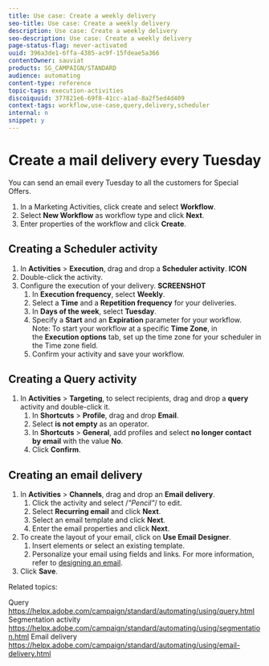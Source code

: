 ```yaml
---
title: Use case: Create a weekly delivery 
seo-title: Use case: Create a weekly delivery 
description: Use case: Create a weekly delivery 
seo-description: Use case: Create a weekly delivery 
page-status-flag: never-activated
uuid: 396a3de1-6ffa-4385-ac9f-15fdeae5a366
contentOwner: sauviat
products: SG_CAMPAIGN/STANDARD
audience: automating
content-type: reference
topic-tags: execution-activities 
discoiquuid: 377821e6-69f8-41cc-a1ad-8a2f5ed4d409
context-tags: workflow,use-case,query,delivery,scheduler
internal: n
snippet: y
---
```


# Create a mail delivery every Tuesday

You can send an email every Tuesday to all the customers for Special Offers.

1. In a Marketing Activities, click create and select **Workflow**.
1. Select **New Workflow** as workflow type and click **Next**.
1. Enter properties of the workflow and click **Create**. 

## Creating a Scheduler activity

1. In **Activities** > **Execution**, drag and drop a **Scheduler activity**. **ICON**
1. Double-click the activity.
1. Configure the execution of your delivery. **SCREENSHOT**
	1. In **Execution frequency**, select **Weekly**.
	1. Select a **Time** and a **Repetition frequency** for your deliveries.
	1. In **Days of the week**, select **Tuesday**.
	1. Specify a **Start** and an **Expiration** parameter for your workflow.
Note: To start your workflow at a specific **Time Zone**, in the **Execution options** tab, set up the time zone for your scheduler in the Time zone field. 
	1. Confirm your activity and save your workflow.

## Creating a Query activity

1. In **Activities** > **Targeting**, to select recipients, drag and drop a **query** activity and double-click it.
	1. In **Shortcuts** > **Profile**, drag and drop **Email**.
	1. Select **is not empty** as an operator.
	1. In **Shortcuts** > **General**, add profiles and select **no longer contact by email** with the value **No**.
	1. Click **Confirm**.

## Creating an email delivery

1. In **Activities** > **Channels**, drag and drop an **Email delivery**.
	1. Click the activity and select /*"Pencil"*/ to edit.
	1. Select **Recurring email** and click **Next**.
	1. Select an email template and click **Next**.
	1. Enter the email properties and click **Next**.
 1. To create the layout of your email, click on **Use Email Designer**.
	1. Insert elements or select an existing template.
	1. Personalize your email using fields and links.
	For more information, refer to [designing an email](https://helpx.adobe.com/campaign/standard/designing/using/about-email-content-design.html#designing-an-email-content-from-scratch).
1. Click **Save**.

Related topics: 

Query https://helpx.adobe.com/campaign/standard/automating/using/query.html
Segmentation activity https://helpx.adobe.com/campaign/standard/automating/using/segmentation.html
Email delivery https://helpx.adobe.com/campaign/standard/automating/using/email-delivery.html

